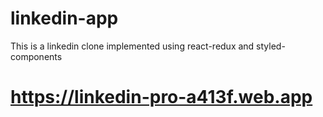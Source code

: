 # linkedin-app
This is a linkedin clone implemented using react-redux and styled-components
#  https://linkedin-pro-a413f.web.app
